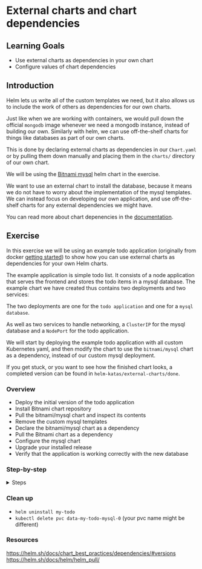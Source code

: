 # External charts and chart dependencies

## Learning Goals

- Use external charts as dependencies in your own chart
- Configure values of chart dependencies

## Introduction

Helm lets us write all of the custom templates we need, but it also allows us to include the work of others as dependencies for our own charts.

Just like when we are working with containers, we would pull down the official `mongodb` image whenever we need a mongodb instance, instead of building our own.
Similarly with helm, we can use off-the-shelf charts for things like databases as part of our own charts.

This is done by declaring external charts as dependencies in our `Chart.yaml` or by pulling them down manually and placing them in the `charts/` directory of our own chart.

We will be using the [Bitnami mysql](https://artifacthub.io/packages/helm/bitnami/mysql) helm chart in the exercise.

We want to use an external chart to install the database, because it means we do not have to worry about the implementation of the mysql templates.
We can instead focus on developing our own application, and use off-the-shelf charts for any external dependencies we might have.

You can read more about chart depenencies in the [documentation](https://helm.sh/docs/topics/charts/#chart-dependencies).

## Exercise

In this exercise we will be using an example todo application (originally from docker [getting started](https://github.com/eficode-academy/getting-started)) to show how you can use external charts as dependencies for your own Helm charts.

The example application is simple todo list.
It consists of a node application that serves the frontend and stores the todo items in a mysql database.
The example chart we have created thus contains two deployments and two services:

The two deployments are one for the `todo application` and one for a `mysql database`.

As well as two services to handle networking, a `ClusterIP` for the mysql database and a `NodePort` for the todo application.

We will start by deploying the example todo application with all custom Kubernetes yaml, and then modify the chart to use the `bitnami/mysql` chart as a dependency, instead of our custom mysql deployment.

If you get stuck, or you want to see how the finished chart looks, a completed version can be found in `helm-katas/external-charts/done`.

### Overview

- Deploy the initial version of the todo application
- Install Bitnami chart repository
- Pull the bitnami/mysql chart and inspect its contents
- Remove the custom mysql templates
- Declare the bitnami/mysql chart as a dependency
- Pull the Bitnami chart as a dependency
- Configure the mysql chart
- Upgrade your installed release
- Verify that the application is working correctly with the new database

### Step-by-step

<details>
<summary>Steps</summary>

**Deploy the initial version of the todo application**

- Let's start by navigating to the exercise `cd helm-katas/external-charts/start`

- Thereafter deploying the basic version of the todo application chart.

- Deploy the application:
```sh
$ helm install my-todo todo
NAME: my-todo
LAST DEPLOYED: Sun May 30 16:03:34 2021
NAMESPACE: user1
STATUS: deployed
REVISION: 1
TEST SUITE: None
```

- Get the node port of the `todo-app` service, with `$ kubectl get svc`

- Access the service from your browser using the node port.

<details>
<summary>:bulb: how do I get the nodeport?</summary>

You need the external IP of the one of the cluster nodes.
You can get that by issuing `kubectl get nodes -o wide`

</details>

- Play around with the application for a moment, add some items, delete some items, and refresh the page to verify that the state of the todo application is persisted to the mysql database.

Once you are confident that the application works, we then proceed to using a chart dependency instead of our custom deployment to install the mysql database.

**Install Bitnami chart repository**

In order to install a chart from the Bitnami chart repository, we have to `install` it in our local Helm client.

This is done with `repo add` and `repo update` commands.

- Use the following commands to install the Bitnami repository:

```sh
$ helm repo add bitnami https://charts.bitnami.com/bitnami
$ helm repo update
```

- Verify that the repository was installed:

```sh
$ helm repo list
NAME   	URL
bitnami	https://charts.bitnami.com/bitnami
```

**Pull the bitnami/mysql chart and inspect its contents**

Let's try to pull down the `bitnami/mysql` chart so that we can inspect it.

The chart can be found either on [artifacthub.io](https://artifacthub.io/packages/helm/bitnami/mysql) or on [Bitnami's own website](https://bitnami.com/stack/mysql), where we can read about the chart, and all of the different values that we might want to customize.

- Pull the repository down:

```sh
$ helm pull bitnami/mysql --untar
```

> :bulb: Helm charts are stored as compressed tar archives, therefore when you pull a chart, you will get the tar file.
> We can use the `--untar` option to automatically unpack the archive such that we can inspect its contents.

You should now have a directory named `mysql`, which contains the helm chart.

- Take a moment to inspect the different files in the chart, especially the `values.yaml` and how the values are propagated to the different `templates`.

- Once you are satisfied that the helm chart looks good, go ahead and delete the `mysql` directory that was created.

```sh
$ rm -rf mysql
```

> Note: Pulling down charts and unpacking them is useful for inspecting them before use.
> Charts pulled down and placed in the `charts/` directory are used as subcharts.
> If you want to do a lot of customization to a subchart, unpacking it can be the easiest way to do so, as you will have all of the files available.

In this case we do not want to customize any of the templates of the mysql chart, just pass some custom values, in order to make our own chart simpler.

**Remove the custom mysql templates**

Before we add the bitnami chart as a dependency, let's remove the existing custom templates for mysql:

- Delete the files:
    - `rm todo/templates/mysql-deployment.yaml`
    - `rm todo/templates/mysql-service.yaml`

**Declare the bitnami/mysql chart as a dependency**

We can declare external charts as dependencies for our own chart by adding an entry to the `dependencies` map in our `Chart.yaml`.

- Open your `Chart.yaml` - `todo/Chart.yaml` and add the following:

```yaml
...
dependencies:
  - repository: https://charts.bitnami.com/bitnami
    name: mysql
    version: 9.7.2
```

> :bulb: the `dependencies` key takes a list of chart dependencies.
> A chart can have an arbitrary number of dependencies.

Which declares that our todo chart is dependent upon the bitnami chart `mysql` of the specified version.

**Pull the Bitnami chart as a dependency**

Now that we have declared the bitnami mysql chart as a dependency, we can pull the chart down so that we can install it as part of our release:

- Use the `helm dependency update todo` command to install the `bitnami/mysql` chart locally.

```sh
$ helm dependency update todo
Hang tight while we grab the latest from your chart repositories...
...Successfully got an update from the "bitnami" chart repository
Update Complete. ⎈Happy Helming!⎈
Saving 1 charts
Downloading mysql from repo https://charts.bitnami.com/bitnami
Deleting outdated charts
```

This will place the `bitnami/mysql` chart as tar file in the in the `charts/` directory.

```sh
$ ls todo/charts
mysql-9.7.2.tgz
```

**Configure the mysql chart**

The bitnami mysql chart comes with a very long list of default values, as you saw when we inspected the chart earlier.

In this case we only care about configuring a few different values, which are the name of the created mysql database as well as the credentials for connecting to it.

Luckily the `bitnami/mysql` chart has values we can set for these.

We do this by adding the values to our own `values.yaml` and place them under a top key that has the same name as the chart, in this case `mysql`.

- Edit your `todo/values.yaml` and change:

```yaml
...
mysql:
  dbName: todos
  dbPassword: todos
  dbUser: todos
  dbRootPassword: todos
  service:
    name: todo-mysql
    type: ClusterIP
```

To:

```yaml
...
mysql:
  auth:
    rootPassword: todos
    database: todos
    username: todos
    password: todos
  primary:
    resources:
      requests:
        cpu: 0.25
        memory: "250Mi"
      limits:
        cpu: 1.0
        memory: "1000Mi"
```

First, by defining the `mysql.auth` values, we can have the chart automatically setup a database with the provided name, and create a user with the specified username and password.

Finally we set some resource requests and limits.

> :bulb: we have to specify the resource limits, as the mysql chart requires more resources than our cluster by default allows per pod.

We must also change the value that specifies the host of the mysql database in the todo application.

The service created from the bitnami chart will get the name `<release-name>-mysql`, so if we call our release `my-todo` then the service name will be `my-todo-mysql`.

- We change the value in our values.yaml:

From:

```yaml
todoApp:
  mysqlHost: todo-mysql
  ...
```

To:

```yaml
todoApp:
  ## the hostname of the service will be `<release name>-mysql`
  mysqlHost: my-todo-mysql
  ...
```

**Upgrade your installed release**

- See the differences that the change will make in kubernetes YAML with the helm diff plugin: `helm diff upgrade my-todo todo/`

- Upgrade your installation with the changes we have made:

```sh
$ helm upgrade my-todo todo
Release "my-todo" has been upgraded. Happy Helming!
NAME: my-todo
LAST DEPLOYED: Sun May 30 17:21:00 2021
NAMESPACE: user1
STATUS: deployed
REVISION: 2
TEST SUITE: None
```

Now we wait a moment for the new resources to be deployed to the cluster.

> :bulb: you can use a command like `watch kubectl get all` to continually monitor the rollout.

**Verify that the application is working correctly with the new database**

Now go back to your browser and navigate to the todo application endpoint.

The application should still be running, but all of the todo entries should be gone, as we have now connected to the new database.

> Note: the reason why all data is gone is because the initial version of MySQL we made, did not have any persistent volume. The Bitnami Chart however uses that, so new database application upgrades is doable while still keeping the application data.

Play around with the application again, and verify that the application is working correctly with the new database.

</details>

### Clean up

- `helm uninstall my-todo`
- `kubectl delete pvc data-my-todo-mysql-0` (your pvc name might be different)

### Resources

https://helm.sh/docs/chart_best_practices/dependencies/#versions
https://helm.sh/docs/helm/helm_pull/
